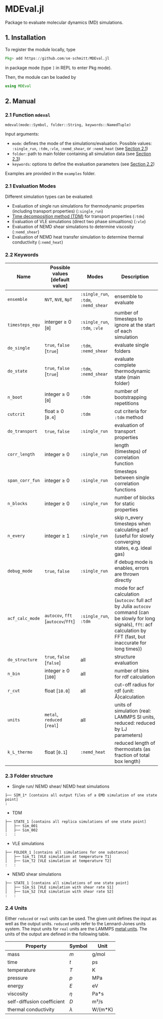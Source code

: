 # MDEval.jl

Package to evaluate molecular dynamics (MD) simulations.

## 1. Installation

To register the module locally, type 
```julia
Pkg> add https://github.com/se-schmitt/MDEval.jl
```
in package mode (type `]` in REPL to enter Pkg mode).

Then, the module can be loaded by
```julia
using MDEval
```

## 2. Manual

### 2.1 Function `mdeval`

`mdeval(mode::Symbol, folder::String, keywords::NamedTuple)`

Input arguments:
- `mode`: defines the mode of the simulations/evaluation. Possible values: `:single_run`, `:tdm,:vle`, `:nemd_shear`, or `:nemd_heat` (see [Section 2.1](#21-evaluation-modes))
- `folder`: path to main folder containing all simulation data (see [Section 2.3](#23-folder-structure))
- `keywords`: options to define the evaluation parameters (see [Section 2.2](#22-keywords))

Examples are provided in the `examples` folder.

### 2.1 Evaluation Modes

Different simulation types can be evaluated:

- Evaluation of single run simulations for thermodynamic properties (including transport properties) (`:single_run`)
- [Time decomposition method (TDM)](https://www.doi.org/10.1021/acs.jctc.5b00351) for transport properties (`:tdm`)
- Evaluation of VLE simulations (direct two phase simualtions) (`:vle`)
- Evaluation of NEMD shear simulations to determine viscosity (`:nemd_shear`)
- Evaluation of NEMD heat transfer simulation to determine thermal conductivity (`:nemd_heat`)

### 2.2 Keywords

| Name            | Possible values [default value]    | Modes                                | Description                                                                                                                                                                     |
|-----------------|------------------------------------|--------------------------------------|---------------------------------------------------------------------------------------------------------------------------------------------------------------------------------|
| `ensemble`      | `NVT`, `NVE`, `NpT`                | `:single_run`, `:tdm`, `:nemd_shear` | ensemble to evaluate                                                                                                                                                            |
| `timesteps_equ` | interger ≥ 0 [`0`]                 | `:single_run`, `:tdm`, `:vle`        | number of timesteps to ignore at the start of each simulation                                                                                                                   |
| `do_single`     | `true`, `false` [`true`]           | `:tdm`, `:nemd_shear`                | evaluate single folders                                                                                                                                                         |
| `do_state`      | `true`, `false` [`true`]           | `:tdm`, `:nemd_shear`                | evaluate complete thermodynamic state (main folder)                                                                                                                             |
| `n_boot`        | integer ≥ 0 [`0`]                  | `:tdm`                               | number of bootstrapping repetitions                                                                                                                                             |
| `cutcrit`       | float ≥ 0 [`0.4`]                  | `:tdm`                               | cut criteria for `:tdm` method                                                                                                                                                  |
| `do_transport`  | `true`, `false`                    | `:single_run`                        | evaluation of transport properties                                                                                                                                              |
| `corr_length`   | integer ≥ 0                        | `:single_run`                        | length (timesteps) of correlation function                                                                                                                                      |
| `span_corr_fun` | integer ≥ 0                        | `:single_run`                        | timesteps between single correlation functions                                                                                                                                  |
| `n_blocks`      | integer ≥ 0                        | `:single_run`                        | number of blocks for static properties                                                                                                                                          |
| `n_every`       | integer ≥ 1                        | `:single_run`                        | skip n_every timesteps when calculating acf (useful for slowly converging states, e.g. ideal gas)                                                                               |
| `debug_mode`    | `true`, `false`                    | `:single_run`                        | if debug mode is enables, errors are thrown directly                                                                                                                            |
| `acf_calc_mode` | `autocov`, `fft` [`autocov`/`fft`] | `:single_run`, `:tdm`                | mode for acf calculation (`autocov`: full acf by Julia `autocov` command (can be slowly for long signals), `fft`: acf calculation by FFT (fast, but inaccurate for long times)) |
| `do_structure`  | `true`, `false` [`false`]          | all                                  | structure evaluation                                                                                                                                                            |
| `n_bin`         | integer ≥ 0 [`100`]                | all                                  | number of bins for rdf calculation                                                                                                                                              |
| `r_cut`         | float [`10.0`]                     | all                                  | cut-off radius for rdf (unit: Å)calculation                                                                                                                                     |
| `units`         | `metal`, `reduced` [`real`]        | all                                  | units of simulation (real: LAMMPS SI units, reduced: reduced by LJ parameters)                                                                                                  |
| `k_L_thermo`    | float [`0.1`]                      | `:nemd_heat`                         | reduced length of thermostats (as fraction of total box length)                                                                                                                 |

### 2.3 Folder structure

- Single run/ NEMD shear/ NEMD heat simulations
```
├── SIM_1* [contains all output files of a EMD simulation of one state point]
:
```

- TDM
```
├── STATE_1 [contains all replica simulations of one state point]
│   ├── Sim_001
│   ├── Sim_002
:   :
```

- VLE simulations
```
├── FOLDER_1 [contains all simulations for one substance]
│   ├── Sim_T1 [VLE simulation at temperature T1]
│   ├── Sim_T2 [VLE simulation at temperature T2]
:   :
```

- NEMD shear simulations
```
├── STATE_1 [contains all simulations of one state point]
│   ├── Sim_S1 [VLE simulation with shear rate S1]
│   ├── Sim_S2 [VLE simulation with shear rate S2]
:   : 
```

### 2.4 Units

Either `reduced` or `real` units can be used. The given unit defines the input as well as the output units. `reduced` units refer to the Lennard-Jones units system. The input units for `real` units are the LAMMPS [metal units](https://www.afs.enea.it/software/lammps/doc17/html/units.html). The units of the output are defined in the following table.

| Property                   | Symbol | Unit    |
| -------------------------- | ------ | ------- |
| mass                       | *m*    | g/mol   |
| time                       | *t*    | ps      |
| temperature                | *T*    | K       |
| pressure                   | *p*    | MPa     |
| energy                     | *E*    | eV      |
| viscosity                  | *η*    | Pa*s    |
| self-diffusion coefficient | *D*    | m²/s    |
| thermal conductivity       | *λ*    | W/(m*K) |
